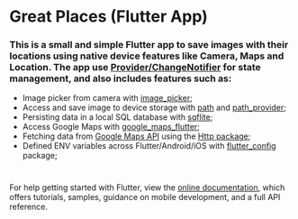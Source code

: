 # Great Places (Flutter App)

### This is a small and simple Flutter app to save images with their locations using native device features like <b>Camera, Maps and Location</b>. The app use [Provider/ChangeNotifier](https://pub.dev/packages/provider) for state management, and also includes features such as:

- Image picker from camera with [image_picker](https://pub.dev/packages/image_picker);
- Access and save image to device storage with [path](https://pub.dev/packages/path) and [path_provider](https://pub.dev/packages/path_provider);
- Persisting data in a local SQL database with [sqflite](https://pub.dev/packages/sqflite);
- Access Google Maps with [google_maps_flutter](https://pub.dev/packages/google_maps_flutter);
- Fetching data from [Google Maps API](https://developers.google.com/maps) using the [Http package](https://pub.dev/packages/http);
- Defined ENV variables across Flutter/Android/iOS with [flutter_config](https://pub.dev/packages/flutter_config) package;

#

For help getting started with Flutter, view the
[online documentation](https://flutter.dev/docs), which offers tutorials,
samples, guidance on mobile development, and a full API reference.

#
